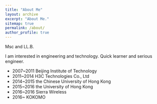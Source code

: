 ```yaml
---
title: "About Me"
layout: archive
excerpt: "About Me."
sitemap: true
permalink: /about/
author_profile: true
---
```


Msc and LL.B.

I am interested in engineering and technology. Quick learner and serious engineer.

* 2007~2011 Beijing Institute of Technology
* 2011~2014 H3C Technologies Co., Ltd 
* 2014~2015 the Chinese University of Hong Kong
* 2015~2016 the University of Hong Kong
* 2016~2016 Sierra Wireless
* 2016~     KOKOMO
